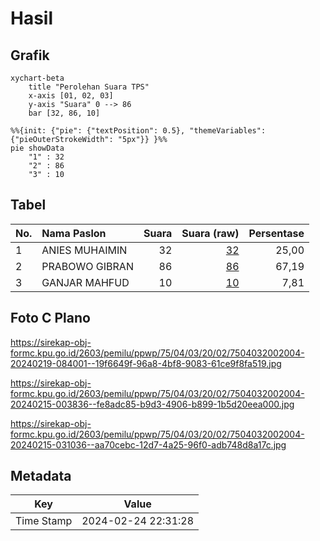 # Hasil

## Grafik

```mermaid
xychart-beta
    title "Perolehan Suara TPS"
    x-axis [01, 02, 03]
    y-axis "Suara" 0 --> 86
    bar [32, 86, 10]
```

```mermaid
%%{init: {"pie": {"textPosition": 0.5}, "themeVariables": {"pieOuterStrokeWidth": "5px"}} }%%
pie showData
    "1" : 32
    "2" : 86
    "3" : 10
```

## Tabel

| No. | Nama Paslon    | Suara | Suara (raw) | Persentase |
|:--- |:-------------- | -----:| -----------:| ----------:|
| 1   | ANIES MUHAIMIN | 32    | [32][p-1]   | 25,00      |
| 2   | PRABOWO GIBRAN | 86    | [86][p-2]   | 67,19      |
| 3   | GANJAR MAHFUD  | 10    | [10][p-3]   | 7,81       |


[p-1]: https://github.com/gigit-pemilu/pemilu-2024-75-gorontalo/blob/main/pilpres/hitung-suara/sub/75-gorontalo/sub/04-pohuwato/sub/03-randangan/sub/2002-imbodu/sub/004-tps/sub/paslon-1.txt
[p-2]: https://github.com/gigit-pemilu/pemilu-2024-75-gorontalo/blob/main/pilpres/hitung-suara/sub/75-gorontalo/sub/04-pohuwato/sub/03-randangan/sub/2002-imbodu/sub/004-tps/sub/paslon-2.txt
[p-3]: https://github.com/gigit-pemilu/pemilu-2024-75-gorontalo/blob/main/pilpres/hitung-suara/sub/75-gorontalo/sub/04-pohuwato/sub/03-randangan/sub/2002-imbodu/sub/004-tps/sub/paslon-3.txt

## Foto C Plano

https://sirekap-obj-formc.kpu.go.id/2603/pemilu/ppwp/75/04/03/20/02/7504032002004-20240219-084001--19f6649f-96a8-4bf8-9083-61ce9f8fa519.jpg

https://sirekap-obj-formc.kpu.go.id/2603/pemilu/ppwp/75/04/03/20/02/7504032002004-20240215-003836--fe8adc85-b9d3-4906-b899-1b5d20eea000.jpg

https://sirekap-obj-formc.kpu.go.id/2603/pemilu/ppwp/75/04/03/20/02/7504032002004-20240215-031036--aa70cebc-12d7-4a25-96f0-adb748d8a17c.jpg


## Metadata

| Key        | Value               |
| ---------- | ------------------- |
| Time Stamp | 2024-02-24 22:31:28 |



